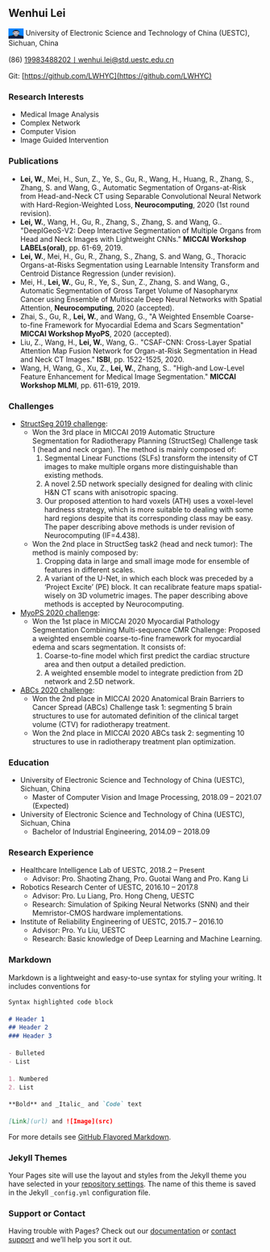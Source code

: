 ## Wenhui Lei
<img src="./IMG/img.JPG" width = "30" height = "20" align="center">
University of Electronic Science and Technology of China (UESTC), Sichuan, China

(86) 19983488202丨wenhui.lei@std.uestc.edu.cn

Git: [https://github.com/LWHYC](https://github.com/LWHYC)

### Research Interests
-	Medical Image Analysis
-	Complex Network
-	Computer Vision
-	Image Guided Intervention

### Publications
-	**Lei, W.**, Mei, H., Sun, Z., Ye, S., Gu, R., Wang, H., Huang, R., Zhang, S., Zhang, S. and Wang, G., Automatic Segmentation of Organs-at-Risk from Head-and-Neck CT using Separable Convolutional Neural Network with Hard-Region-Weighted Loss, **Neurocomputing**, 2020 (1st round revision).
-	**Lei, W.**, Wang, H., Gu, R., Zhang, S., Zhang, S. and Wang, G.. "DeepIGeoS-V2: Deep Interactive Segmentation of Multiple Organs from Head and Neck Images with Lightweight CNNs."  **MICCAI Workshop LABELs(oral)**, pp. 61-69, 2019.
-	**Lei, W.**, Mei, H., Gu, R., Zhang, S., Zhang, S. and Wang, G., Thoracic Organs-at-Risks Segmentation using Learnable Intensity Transform and Centroid Distance Regression (under revision).
-	Mei, H., **Lei, W.**, Gu, R., Ye, S., Sun, Z., Zhang, S. and Wang, G., Automatic Segmentation of Gross Target Volume of Nasopharynx Cancer using Ensemble of Multiscale Deep Neural Networks with Spatial Attention, **Neurocomputing**, 2020 (accepted).
-	Zhai, S., Gu, R., **Lei, W.**, and Wang, G., "A Weighted Ensemble Coarse-to-fine Framework for Myocardial Edema and Scars Segmentation" **MICCAI Workshop MyoPS**, 2020 (accepted).
-	Liu, Z., Wang, H., **Lei, W.**, Wang, G.. "CSAF-CNN: Cross-Layer Spatial Attention Map Fusion Network for Organ-at-Risk Segmentation in Head and Neck CT Images." **ISBI**, pp. 1522-1525, 2020.
-	Wang, H, Wang, G., Xu, Z., **Lei, W.**, Zhang, S.. "High-and Low-Level Feature Enhancement for Medical Image Segmentation." **MICCAI Workshop MLMI**, pp. 611-619, 2019.

### Challenges

- [StructSeg 2019 challenge](http://www.structseg-challenge.org/#/): 
    - Won the 3rd place in MICCAI 2019 Automatic Structure Segmentation for Radiotherapy Planning (StructSeg) Challenge task 1 (head and neck organ). The method is mainly composed of:
      1. Segmental Linear Functions (SLFs) transform the intensity of CT images to make multiple organs more distinguishable than existing methods. 
      2. A novel 2.5D network specially designed for dealing with clinic H&N CT scans with anisotropic spacing. 
      3. Our proposed attention to hard voxels (ATH) uses a voxel-level hardness strategy, which is more suitable to dealing with some hard regions despite that its corresponding class may be easy. 
      The paper describing above methods is under revision of Neurocomputing (IF=4.438).
    - Won the 2nd place in StructSeg task2 (head and neck tumor): The method is mainly composed by: 
      1. Cropping data in large and small image mode for ensemble of features in different scales. 
      2. A variant of the U-Net, in which each block was preceded by a ‘Project Excite’ (PE) block. It can recalibrate feature maps spatial-wisely on 3D volumetric images. 
      The paper describing above methods is accepted by Neurocomputing.
- [MyoPS 2020 challenge](http://www.sdspeople.fudan.edu.cn/zhuangxiahai/0/MyoPS20/):
    - Won the 1st place in MICCAI 2020 Myocardial Pathology Segmentation Combining Multi-sequence CMR Challenge: Proposed a weighted ensemble coarse-to-fine framework for myocardial edema and scars segmentation. It consists of:
        1. Coarse-to-fine model which first predict the cardiac structure area and then output a detailed prediction.
        2. A weighted ensemble model to integrate prediction from 2D network and 2.5D network.
- [ABCs 2020 challenge](https://abcs.mgh.harvard.edu/):
    - Won the 2nd place in MICCAI 2020 Anatomical Brain Barriers to Cancer Spread (ABCs) Challenge task 1: segmenting 5 brain structures to use for automated definition of the clinical target volume (CTV) for radiotherapy treatment.
    - Won the 2nd place in MICCAI 2020 ABCs task 2: segmenting 10 structures to use in radiotherapy treatment plan optimization.

### Education
- University of Electronic Science and Technology of China (UESTC), Sichuan, China
    - Master of Computer Vision and Image Processing, 2018.09 – 2021.07 (Expected)
- University of Electronic Science and Technology of China (UESTC), Sichuan, China
    - Bachelor of Industrial Engineering, 2014.09 – 2018.09
    
### Research Experience
- Healthcare Intelligence Lab of UESTC, 2018.2 – Present
    - Advisor: Pro. Shaoting Zhang, Pro. Guotai Wang and Pro. Kang Li
- Robotics Research Center of UESTC, 2016.10 – 2017.8
    - Advisor: Pro. Lu Liang, Pro. Hong Cheng, UESTC
    - Research: Simulation of Spiking Neural Networks (SNN) and their Memristor-CMOS hardware implementations.
- Institute of Reliability Engineering of UESTC, 2015.7 – 2016.10
    - Advisor: Pro. Yu Liu, UESTC
    - Research: Basic knowledge of Deep Learning and Machine Learning.

### Markdown

Markdown is a lightweight and easy-to-use syntax for styling your writing. It includes conventions for

```markdown
Syntax highlighted code block

# Header 1
## Header 2
### Header 3

- Bulleted
- List

1. Numbered
2. List

**Bold** and _Italic_ and `Code` text

[Link](url) and ![Image](src)
```

For more details see [GitHub Flavored Markdown](https://guides.github.com/features/mastering-markdown/).

### Jekyll Themes

Your Pages site will use the layout and styles from the Jekyll theme you have selected in your [repository settings](https://github.com/LWHYC/LWHYC.github.io/settings). The name of this theme is saved in the Jekyll `_config.yml` configuration file.

### Support or Contact

Having trouble with Pages? Check out our [documentation](https://docs.github.com/categories/github-pages-basics/) or [contact support](https://github.com/contact) and we’ll help you sort it out.
